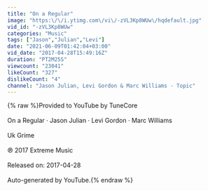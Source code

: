 ```yaml
---
title: "On a Regular"
image: "https:\/\/i.ytimg.com\/vi\/-zVL3Kp8WUw\/hqdefault.jpg"
vid_id: "-zVL3Kp8WUw"
categories: "Music"
tags: ["Jason","Julian","Levi"]
date: "2021-06-09T01:42:04+03:00"
vid_date: "2017-04-28T15:49:16Z"
duration: "PT2M25S"
viewcount: "23041"
likeCount: "327"
dislikeCount: "4"
channel: "Jason Julian, Levi Gordon & Marc Williams - Topic"
---
```

{% raw %}Provided to YouTube by TuneCore<br /><br />On a Regular · Jason Julian · Levi Gordon · Marc Williams<br /><br />Uk Grime<br /><br />℗ 2017 Extreme Music<br /><br />Released on: 2017-04-28<br /><br />Auto-generated by YouTube.{% endraw %}
